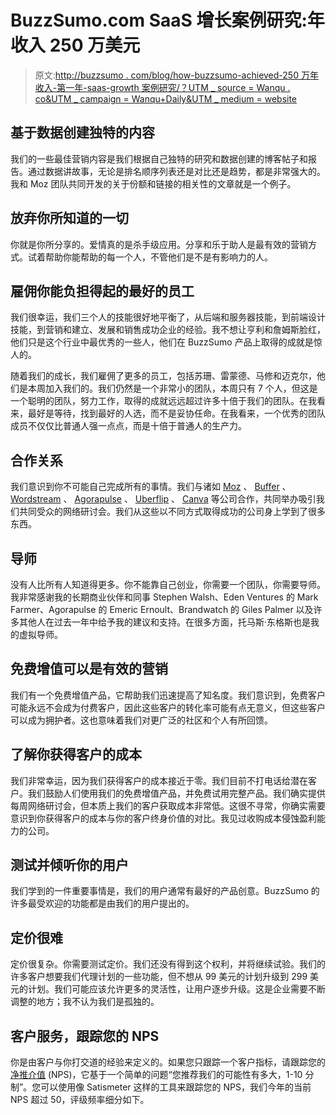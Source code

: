# BuzzSumo.com SaaS 增长案例研究:年收入 250 万美元

> 原文:[http://buzzsumo . com/blog/how-buzzsumo-achieved-250 万年收入-第一年-saas-growth 案例研究/？UTM _ source = Wanqu . co&UTM _ campaign = Wanqu+Daily&UTM _ medium = website](http://buzzsumo.com/blog/how-buzzsumo-achieved-2-5m-annual-revenue-in-its-first-year-case-study-in-saas-growth/?utm_source=wanqu.co&utm_campaign=Wanqu+Daily&utm_medium=website)

## 基于数据创建独特的内容

我们的一些最佳营销内容是我们根据自己独特的研究和数据创建的博客帖子和报告。通过数据讲故事，无论是排名顺序列表还是对比还是趋势，都是非常强大的。我和 Moz 团队共同开发的关于份额和链接的相关性的文章就是一个例子。

## 放弃你所知道的一切

你就是你所分享的。爱情真的是杀手级应用。分享和乐于助人是最有效的营销方式。试着帮助你能帮助的每一个人，不管他们是不是有影响力的人。

## 雇佣你能负担得起的最好的员工

我们很幸运，我们三个人的技能很好地平衡了，从后端和服务器技能，到前端设计技能，到营销和建立、发展和销售成功企业的经验。我不想让亨利和詹姆斯脸红，他们只是这个行业中最优秀的一些人，他们在 BuzzSumo 产品上取得的成就是惊人的。

随着我们的成长，我们雇佣了更多的员工，包括苏珊、雷蒙德、马修和迈克尔，他们是本周加入我们的。我们仍然是一个非常小的团队，本周只有 7 个人，但这是一个聪明的团队，努力工作，取得的成就远远超过许多十倍于我们的团队。在我看来，最好是等待，找到最好的人选，而不是妥协任命。在我看来，一个优秀的团队成员不仅仅比普通人强一点点，而是十倍于普通人的生产力。

## 合作关系

我们意识到你不可能自己完成所有的事情。我们与诸如 [Moz](http://moz.com) 、 [Buffer](http://bufferapp.com) 、 [Wordstream](http://wordstream.com) 、 [Agorapulse](http://agorapulse.com) 、 [Uberflip](http://uberflip.com) 、 [Canva](http://canva.com) 等公司合作，共同举办吸引我们共同受众的网络研讨会。我们从这些以不同方式取得成功的公司身上学到了很多东西。

## 导师

没有人比所有人知道得更多。你不能靠自己创业，你需要一个团队，你需要导师。我非常感谢我的长期商业伙伴和同事 Stephen Walsh、Eden Ventures 的 Mark Farmer、Agorapulse 的 Emeric Ernoult、Brandwatch 的 Giles Palmer 以及许多其他人在过去一年中给予我的建议和支持。在很多方面，托马斯·东格斯也是我的虚拟导师。

## 免费增值可以是有效的营销

我们有一个免费增值产品，它帮助我们迅速提高了知名度。我们意识到，免费客户可能永远不会成为付费客户，因此这些客户的转化率可能有点无意义，但这些客户可以成为拥护者。这也意味着我们对更广泛的社区和个人有所回馈。

## 了解你获得客户的成本

我们非常幸运，因为我们获得客户的成本接近于零。我们目前不打电话给潜在客户。我们鼓励人们使用我们的免费增值产品，并免费试用完整产品。我们确实提供每周网络研讨会，但本质上我们的客户获取成本非常低。这很不寻常，你确实需要意识到你获得客户的成本与你的客户终身价值的对比。我见过收购成本侵蚀盈利能力的公司。

## 测试并倾听你的用户

我们学到的一件重要事情是，我们的用户通常有最好的产品创意。BuzzSumo 的许多最受欢迎的功能都是由我们的用户提出的。

## 定价很难

定价很复杂。你需要测试定价。我们还没有得到这个权利，并将继续试验。我们的许多客户想要我们代理计划的一些功能，但不想从 99 美元的计划升级到 299 美元的计划。我们可能应该允许更多的灵活性，让用户逐步升级。这是企业需要不断调整的地方；我不认为我们是孤独的。

## 客户服务，跟踪您的 NPS

你是由客户与你打交道的经验来定义的。如果您只跟踪一个客户指标，请跟踪您的[净推介值](https://en.wikipedia.org/wiki/Net_Promoter) (NPS)，它基于一个简单的问题“您推荐我们的可能性有多大，1-10 分制”。您可以使用像 Satismeter 这样的工具来跟踪您的 NPS，我们今年的当前 NPS 超过 50，评级频率细分如下。